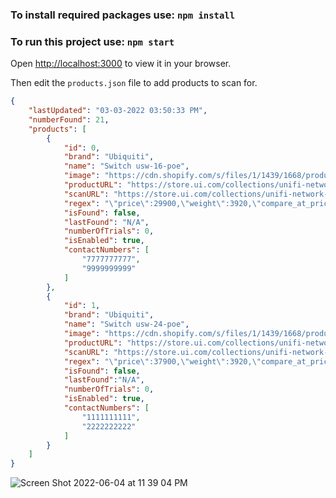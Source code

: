 ### To install required packages use: `npm install`

### To run this project use: `npm start`
Open [http://localhost:3000](http://localhost:3000) to view it in your browser.

Then edit the `products.json` file to add products to scan for. 

```json
{
    "lastUpdated": "03-03-2022 03:50:33 PM",
    "numberFound": 21,
    "products": [
        {
            "id": 0,
            "brand": "Ubiquiti",
            "name": "Switch usw-16-poe",
            "image": "https://cdn.shopify.com/s/files/1/1439/1668/products/USW-16-PoE-005_grande.png?v=1643208880",
            "productURL": "https://store.ui.com/collections/unifi-network-switching/products/usw-16-poe",
            "scanURL": "https://store.ui.com/collections/unifi-network-switching/products/usw-16-poe",
            "regex": "\"price\":29900,\"weight\":3920,\"compare_at_price\":null,\"inventory_quantity\":0",
            "isFound": false,
            "lastFound": "N/A",
            "numberOfTrials": 0,
            "isEnabled": true,
            "contactNumbers": [
                "7777777777",
                "9999999999"
            ]
        },
        {
            "id": 1,
            "brand": "Ubiquiti",
            "name": "Switch usw-24-poe",
            "image": "https://cdn.shopify.com/s/files/1/1439/1668/products/USW-16-PoE-005_grande.png?v=1643208880",
            "productURL": "https://store.ui.com/collections/unifi-network-switching/products/usw-24-poe",
            "scanURL": "https://store.ui.com/collections/unifi-network-switching/products/usw-24-poe",
            "regex": "\"price\":37900,\"weight\":3920,\"compare_at_price\":null,\"inventory_quantity\":0",
            "isFound": false,
            "lastFound":"N/A",
            "numberOfTrials": 0,
            "isEnabled": true,
            "contactNumbers": [
                "1111111111",
                "2222222222"
            ]
        }
    ]
}
```
![Screen Shot 2022-06-04 at 11 39 04 PM](https://user-images.githubusercontent.com/47374239/172038727-93c520fd-fcae-4419-bd60-8822038a8e8f.png)
